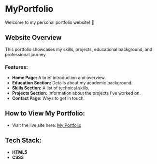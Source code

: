 # MyPortfolio

Welcome to my personal portfolio website! 🌟

## Website Overview
This portfolio showcases my skills, projects, educational background, and professional journey.

### Features:
- **Home Page:** A brief introduction and overview.
- **Education Section:** Details about my academic background.
- **Skills Section:** A list of technical skills.
- **Projects Section:** Information about the projects I've worked on.
- **Contact Page:** Ways to get in touch.

## How to View My Portfolio:
- Visit the live site here: [My Portfolio](https://harnoor1511.github.io/myportfolio/)

## Tech Stack:
- **HTML5**  
- **CSS3**  


